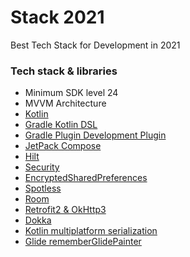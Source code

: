 Stack 2021
===================

Best Tech Stack for Development in 2021

### Tech stack & libraries

- Minimum SDK level 24
- MVVM Architecture
- [Kotlin](https://kotlinlang.org/)
- [Gradle Kotlin DSL](https://docs.gradle.org/current/userguide/kotlin_dsl.html)
- [Gradle Plugin Development Plugin](https://docs.gradle.org/current/userguide/java_gradle_plugin.html)
- [JetPack Compose](https://developer.android.com/jetpack/compose)
- [Hilt](https://developer.android.com/training/dependency-injection/hilt-android)
- [Security](https://developer.android.com/jetpack/androidx/releases/security)
- [EncryptedSharedPreferences](https://developer.android.com/reference/androidx/security/crypto/EncryptedSharedPreferences)
- [Spotless](https://github.com/diffplug/spotless/tree/main/plugin-gradle)
- [Room](https://developer.android.com/training/data-storage/room)
- [Retrofit2 & OkHttp3](https://github.com/square/retrofit)
- [Dokka](https://github.com/Kotlin/dokka)
- [Kotlin multiplatform serialization](https://github.com/Kotlin/kotlinx.serialization)
- [Glide rememberGlidePainter](https://google.github.io/accompanist/glide/#rememberglidepainter)